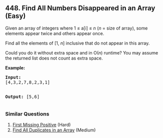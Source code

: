 ## 448. Find All Numbers Disappeared in an Array (Easy)

<p>Given an array of integers where 1 &le; a[i] &le; <i>n</i> (<i>n</i> = size of array), some elements appear twice and others appear once.</p>

<p>Find all the elements of [1, <i>n</i>] inclusive that do not appear in this array.</p>

<p>Could you do it without extra space and in O(<i>n</i>) runtime? You may assume the returned list does not count as extra space.</p>

<p><b>Example:</b>
<pre>
<b>Input:</b>
[4,3,2,7,8,2,3,1]

<b>Output:</b>
[5,6]
</pre>
</p>

### Similar Questions
  1. [First Missing Positive](https://github.com/openset/leetcode/tree/master/solution/first-missing-positive) (Hard)
  1. [Find All Duplicates in an Array](https://github.com/openset/leetcode/tree/master/solution/find-all-duplicates-in-an-array) (Medium)
